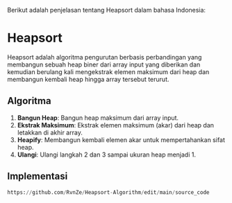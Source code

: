 Berikut adalah penjelasan tentang Heapsort dalam bahasa Indonesia:

# Heapsort

Heapsort adalah algoritma pengurutan berbasis perbandingan yang membangun sebuah heap biner dari array input yang diberikan dan kemudian berulang kali mengekstrak elemen maksimum dari heap dan membangun kembali heap hingga array tersebut terurut.

## Algoritma

1. **Bangun Heap**: Bangun heap maksimum dari array input.
2. **Ekstrak Maksimum**: Ekstrak elemen maksimum (akar) dari heap dan letakkan di akhir array.
3. **Heapify**: Membangun kembali elemen akar untuk mempertahankan sifat heap.
4. **Ulangi**: Ulangi langkah 2 dan 3 sampai ukuran heap menjadi 1.

## Implementasi

```python
https://github.com/RvnZe/Heapsort-Algorithm/edit/main/source_code
```
